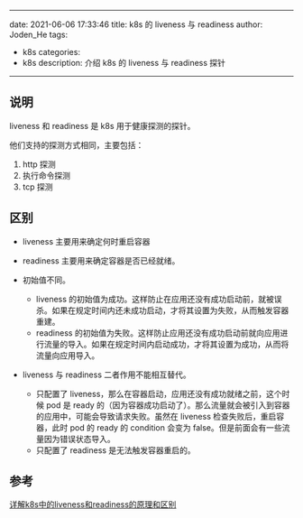 ﻿---

date: 2021-06-06 17:33:46
title: k8s 的 liveness 与 readiness
author: Joden_He
tags: 
  - k8s
categories: 
  - k8s
description: 介绍 k8s 的 liveness 与 readiness 探针
---

## 说明

liveness 和 readiness 是 k8s 用于健康探测的探针。

他们支持的探测方式相同，主要包括：

1. http 探测
2. 执行命令探测
3. tcp 探测

## 区别

- liveness 主要用来确定何时重启容器

- readiness 主要用来确定容器是否已经就绪。

- 初始值不同。
  - liveness 的初始值为成功。这样防止在应用还没有成功启动前，就被误杀。如果在规定时间内还未成功启动，才将其设置为失败，从而触发容器重建。
  - readiness 的初始值为失败。这样防止应用还没有成功启动前就向应用进行流量的导入。如果在规定时间内启动成功，才将其设置为成功，从而将流量向应用导入。

- liveness 与 readiness 二者作用不能相互替代。
  - 只配置了 liveness，那么在容器启动，应用还没有成功就绪之前，这个时候 pod 是 ready 的（因为容器成功启动了）。那么流量就会被引入到容器的应用中，可能会导致请求失败。虽然在 liveness 检查失败后，重启容器，此时 pod 的 ready 的 condition 会变为 false。但是前面会有一些流量因为错误状态导入。
  - 只配置了 readiness 是无法触发容器重启的。

## 参考

[详解k8s中的liveness和readiness的原理和区别](https://www.cnblogs.com/xuxinkun/p/11785521.html)
